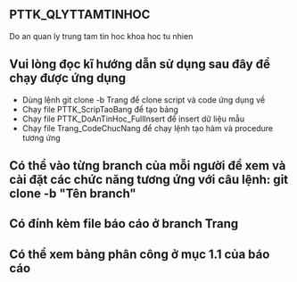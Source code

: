 ## PTTK_QLYTTAMTINHOC
Do an quan ly trung tam tin hoc khoa hoc tu nhien

## Vui lòng đọc kĩ hướng dẫn sử dụng sau đây để chạy được ứng dụng
- Dùng lệnh git clone -b Trang để clone script và code ứng dụng về
- Chạy file PTTK_ScripTaoBang để tạo bảng
- Chạy file PTTK_DoAnTinHoc_FullInsert để insert dữ liệu mẫu
- Chạy file Trang_CodeChucNang để chạy lệnh tạo hàm và procedure tương ứng

## Có thể vào từng branch của mỗi người để xem và cài đặt các chức năng tương ứng với câu lệnh: git clone -b "Tên branch"
## Có đính kèm file báo cáo ở branch Trang
## Có thể xem bảng phân công ở mục 1.1 của báo cáo

